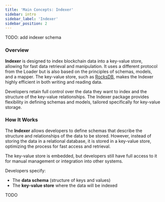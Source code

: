 ```yaml
---
title: 'Main Concepts: Indexer'
sidebar: intro
sidebar_label: 'Indexer'
sidebar_position: 2
---
```


TODO: add indexer schema

### Overview

**Indexer** is designed to index blockchain data into a key-value store, allowing for fast data retrieval and manipulation. It uses a different protocol from the Loader but is also based on the principles of schemas, models, and a mapper. The key-value store, such as [RocksDB](https://rocksdb.org), makes the Indexer highly efficient in both writing and reading data. 

Developers retain full control over the data they want to index and the structure of the key-value relationships. The Indexer package provides flexibility in defining schemas and models, tailored specifically for key-value storage.

### How It Works

The **Indexer** allows developers to define schemas that describe the structure and relationships of the data to be stored. However, instead of storing the data in a relational database, it is stored in a key-value store, optimizing the process for fast access and retrieval.

The key-value store is embedded, but developers still have full access to it for manual management or integration into other systems.

Developers specify:
- The **data schema** (structure of keys and values)
- The **key-value store** where the data will be indexed

TODO